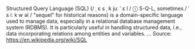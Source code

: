 Structured Query Language (SQL) (/ ˌ ɛ s ˌ k juː ˈ ɛ l / ⓘ S-Q-L, sometimes / ˈ s iː k w əl / "sequel" for historical reasons) is a domain-specific language used to manage data, especially in a relational database management system (RDBMS). It is particularly useful in handling structured data, i.e., data incorporating relations among entities and variables. ...
Source: https://en.wikipedia.org/wiki/SQL